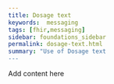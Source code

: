 ```yaml
---
title: Dosage text
keywords:  messaging
tags: [fhir,messaging]
sidebar: foundations_sidebar
permalink: dosage-text.html
summary: "Use of Dosage text
---
```




Add content here

